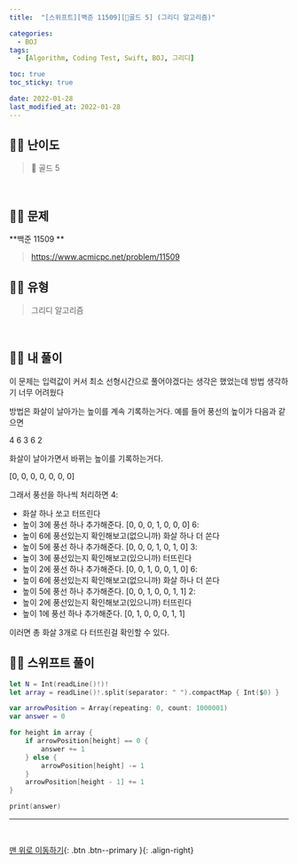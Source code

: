 ```yaml
---
title:  "[스위프트][백준 11509][💛골드 5] (그리디 알고리즘)"

categories:
  - BOJ
tags:
  - [Algorithm, Coding Test, Swift, BOJ, 그리디]

toc: true
toc_sticky: true

date: 2022-01-28
last_modified_at: 2022-01-28
---
```


## 🧞‍♂️ 난이도 

> 💛 골드 5

<br>

## 🧞‍♂️ 문제
**백준 11509 **
> <https://www.acmicpc.net/problem/11509>

## 🧞‍♂️ 유형
> 그리디 알고리즘

<br>

## 🧞‍♂️ 내 풀이

이 문제는 입력값이 커서 최소 선형시간으로 풀어야겠다는 생각은 했었는데
방법 생각하기 너무 어려웠다

방법은 화살이 날아가는 높이를 계속 기록하는거다.
예를 들어 풍선의 높이가 다음과 같으면

4 6 3 6 2 

화살이 날아가면서 바뀌는 높이를 기록하는거다.

[0, 0, 0, 0, 0, 0, 0]

그래서 풍선을 하나씩 처리하면
4: 
  - 화살 하나 쏘고 터뜨린다
  - 높이 3에 풍선 하나 추가해준다. [0, 0, 0, 1, 0, 0, 0]
6: 
  - 높이 6에 풍선있는지 확인해보고(없으니까) 화살 하나 더 쏜다
  - 높이 5에 풍선 하나 추가해준다. [0, 0, 0, 1, 0, 1, 0]
3:
  - 높이 3에 풍선있는지 확인해보고(있으니까) 터뜨린다
  - 높이 2에 풍선 하나 추가해준다. [0, 0, 1, 0, 0, 1, 0]
6:
  - 높이 6에 풍선있는지 확인해보고(없으니까) 화살 하나 더 쏜다
  - 높이 5에 풍선 하나 추가해준다. [0, 0, 1, 0, 0, 1, 1]
2:
  - 높이 2에 풍선있는지 확인해보고(있으니까) 터뜨린다
  - 높이 1에 풍선 하나 추가해준다. [0, 1, 0, 0, 0, 1, 1]

이러면 총 화살 3개로 다 터뜨린걸 확인할 수 있다.

## 🧞‍♂️ 스위프트 풀이

```swift
let N = Int(readLine()!)!
let array = readLine()!.split(separator: " ").compactMap { Int($0) }

var arrowPosition = Array(repeating: 0, count: 1000001)
var answer = 0

for height in array {
    if arrowPosition[height] == 0 {
        answer += 1
    } else {
        arrowPosition[height] -= 1
    }
    arrowPosition[height - 1] += 1
}

print(answer)

```
***



<br>

[맨 위로 이동하기](#){: .btn .btn--primary }{: .align-right}


